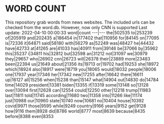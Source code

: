 # WORD COUNT
This repository grab words from news websites. The included urls can be checked from the word.db.
However, now only CNN is supported
Last update: 2022-04-10 00:00:33
word|count
---|---
the|502535
to|253239
of|205919
and|202435
a|186454
in|177402
that|110956
for|84145
on|77095
is|72336
it|64871
said|58180
with|56279
as|52249
was|48427
he|44432
have|42733
at|41265
are|41033
has|40911
from|39146
be|37066
by|35962
this|35237
i|34811
his|32812
but|32598
an|31212
not|31097
we|30979
they|29657
who|26902
cnn|26723
will|26378
their|23889
more|23483
been|22394
us|21649
about|21356
its|19713
or|19702
had|19253
she|18972
which|18924
also|18917
were|18719
you|18065
would|18032
people|18006
one|17937
year|17346
her|17342
new|17255
after|16642
there|16611
up|16127
all|15256
when|15238
than|15147
what|14904
out|14830
do|14784
time|14029
president|13381
biden|13355
if|13319
some|13148
so|13128
over|13094
first|12628
can|12554
could|12250
other|12218
trump|11983
last|11811
told|11745
according|11680
two|11358
into|11266
like|11174
just|10988
our|10960
state|10740
now|10681
no|10404
house|10392
covid|9971
those|9595
while|9249
country|9166
years|9152
get|9128
how|9116
them|8928
did|8786
world|8777
most|8639
because|8435
before|8388
even|8353
